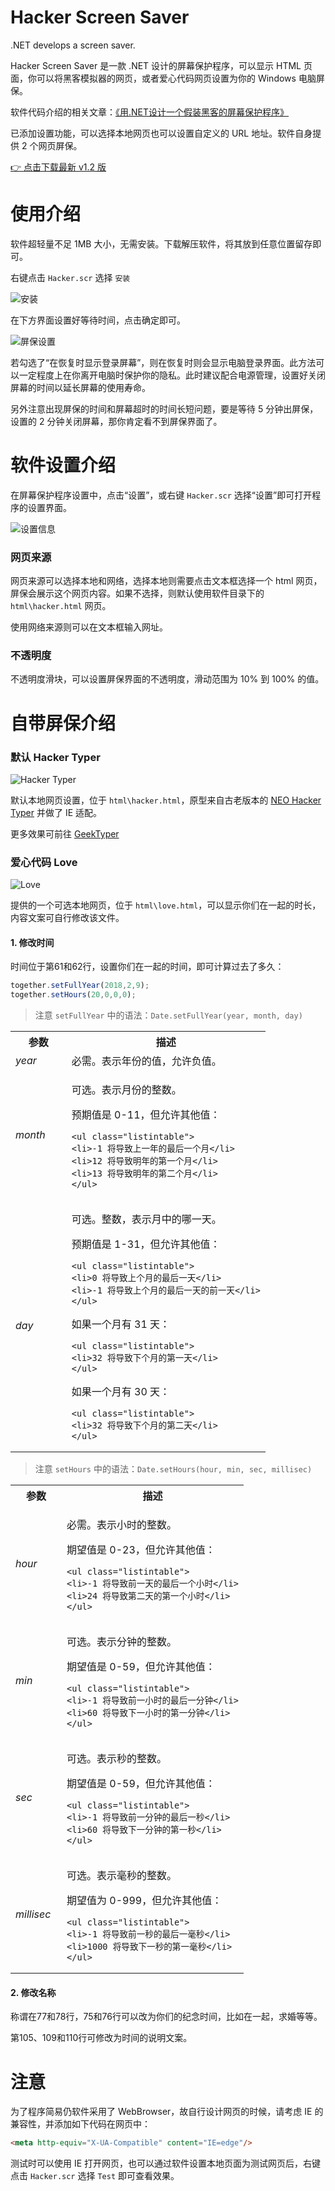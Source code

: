 ﻿# Hacker Screen Saver

.NET develops a screen saver. 

Hacker Screen Saver 是一款 .NET 设计的屏幕保护程序，可以显示 HTML 页面，你可以将黑客模拟器的网页，或者爱心代码网页设置为你的 Windows 电脑屏保。

软件代码介绍的相关文章：[《用.NET设计一个假装黑客的屏幕保护程序》](https://mp.weixin.qq.com/s/WAsWQINJA3cletktYb-TKw)

已添加设置功能，可以选择本地网页也可以设置自定义的 URL 地址。软件自身提供 2 个网页屏保。

[👉 点击下载最新 v1.2 版](https://github.com/sangyuxiaowu/HackerScreenSaver/releases/download/v1.2/HackerScreenSaver.zip)

# 使用介绍

软件超轻量不足 1MB 大小，无需安装。下载解压软件，将其放到任意位置留存即可。

右键点击 `Hacker.scr` 选择 `安装`

![安装](doc/3.png)

在下方界面设置好等待时间，点击确定即可。

![屏保设置](doc/4.png)

若勾选了“在恢复时显示登录屏幕”，则在恢复时则会显示电脑登录界面。此方法可以一定程度上在你离开电脑时保护你的隐私。此时建议配合电源管理，设置好关闭屏幕的时间以延长屏幕的使用寿命。

另外注意出现屏保的时间和屏幕超时的时间长短问题，要是等待 5 分钟出屏保，设置的 2 分钟关闭屏幕，那你肯定看不到屏保界面了。

# 软件设置介绍

在屏幕保护程序设置中，点击“设置”，或右键 `Hacker.scr` 选择“设置”即可打开程序的设置界面。

![设置信息](doc/5.png)

### 网页来源

网页来源可以选择本地和网络，选择本地则需要点击文本框选择一个 html 网页，屏保会展示这个网页内容。如果不选择，则默认使用软件目录下的 `html\hacker.html` 网页。

使用网络来源则可以在文本框输入网址。

### 不透明度

不透明度滑块，可以设置屏保界面的不透明度，滑动范围为 10% 到 100% 的值。

# 自带屏保介绍

### 默认 Hacker Typer

![Hacker Typer](doc/2.png)

默认本地网页设置，位于 `html\hacker.html`，原型来自古老版本的 [NEO Hacker Typer](https://geektyper.com/scp/) 并做了 IE 适配。

更多效果可前往 [GeekTyper](https://geektyper.com/) 

### 爱心代码 Love

![Love](doc/1.png)

提供的一个可选本地网页，位于 `html\love.html`，可以显示你们在一起的时长，内容文案可自行修改该文件。

#### 1. 修改时间

时间位于第61和62行，设置你们在一起的时间，即可计算过去了多久：

```js
together.setFullYear(2018,2,9);
together.setHours(20,0,0,0);
```

> 注意 `setFullYear` 中的语法：`Date.setFullYear(year, month, day)`

<table>
<tbody><tr>
<th style="width: 22%;">参数</th>
<th>描述</th>
</tr>

<tr>
<td><i>year</i></td>
<td>必需。表示年份的值，允许负值。</td>
</tr>

<tr>
<td><i>month</i></td>
<td>
<p>可选。表示月份的整数。</p>
<p>预期值是 0-11，但允许其他值：</p>

	<ul class="listintable">
	<li>-1 将导致上一年的最后一个月</li>
	<li>12 将导致明年的第一个月</li>
	<li>13 将导致明年的第二个月</li>
	</ul>
</td>
</tr>

<tr>
<td><i>day</i></td>
<td>
<p>可选。整数，表示月中的哪一天。</p>
<p>预期值是 1-31，但允许其他值：</p>

	<ul class="listintable">
	<li>0 将导致上个月的最后一天</li>
	<li>-1 将导致上个月的最后一天的前一天</li>
	</ul>

<p>如果一个月有 31 天：</p>

	<ul class="listintable">
	<li>32 将导致下个月的第一天</li>
	</ul>

<p>如果一个月有 30 天：</p>

	<ul class="listintable">
	<li>32 将导致下个月的第二天</li>
	</ul>
</td>
</tr>
</tbody></table>

> 注意 `setHours` 中的语法：`Date.setHours(hour, min, sec, millisec)`

<table>
<tbody><tr>
<th style="width: 22%;">参数</th>
<th>描述</th>
</tr>

<tr>
<td><i>hour</i></td>
<td>
<p>必需。表示小时的整数。</p>
<p>期望值是 0-23，但允许其他值：</p>

	<ul class="listintable">
	<li>-1 将导致前一天的最后一个小时</li>
	<li>24 将导致第二天的第一个小时</li>
	</ul>
</td>
</tr>

<tr>
<td><i>min</i></td>
<td>
<p>可选。表示分钟的整数。</p>
<p>期望值是 0-59，但允许其他值：</p>

	<ul class="listintable">
	<li>-1 将导致前一小时的最后一分钟</li>
	<li>60 将导致下一小时的第一分钟</li>
	</ul>
</td>
</tr>

<tr>
<td><i>sec</i></td>
<td>
<p>可选。表示秒的整数。</p>
<p>期望值是 0-59，但允许其他值：</p>

	<ul class="listintable">
	<li>-1 将导致前一分钟的最后一秒</li>
	<li>60 将导致下一分钟的第一秒</li>
	</ul>
</td>
</tr>

<tr>
<td><i>millisec</i></td>
<td>
<p>可选。表示毫秒的整数。</p>
<p>期望值为 0-999，但允许其他值：</p>

	<ul class="listintable">
	<li>-1 将导致前一秒的最后一毫秒</li>
	<li>1000 将导致下一秒的第一毫秒</li>
	</ul>
</td>
</tr>
</tbody></table>

#### 2. 修改名称

称谓在77和78行，75和76行可以改为你们的纪念时间，比如在一起，求婚等等。

第105、109和110行可修改为时间的说明文案。

# 注意

为了程序简易仍软件采用了 WebBrowser，故自行设计网页的时候，请考虑 IE 的兼容性，并添加如下代码在网页中：

```html
<meta http-equiv="X-UA-Compatible" content="IE=edge"/>
```

测试时可以使用 IE 打开网页，也可以通过软件设置本地页面为测试网页后，右键点击 `Hacker.scr` 选择 `Test` 即可查看效果。